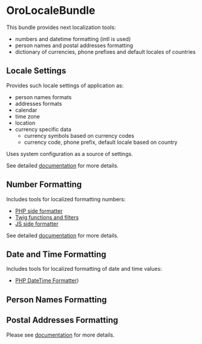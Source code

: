 OroLocaleBundle
===============

This bundle provides next localization tools:
- numbers and datetime formatting (intl is used)
- person names and postal addresses formatting
- dictionary of currencies, phone prefixes and default locales of countries

Locale Settings
---------------

Provides such locale settings of application as:

* person names formats
* addresses formats
* calendar
* time zone
* location
* currency specific data
  * currency symbols based on currency codes
  * currency code, phone prefix, default locale based on country

Uses system configuration as a source of settings.

See detailed [documentation](./Resources/doc/reference/locale-settings.md) for more details.

Number Formatting
-----------------

Includes tools for localized formatting numbers:
* [PHP side formatter](./Resources/doc/reference/number-formatting.md#php-number-formatter)
* [Twig functions and filters](./Resources/doc/reference/number-formatting.md#twig)
* [JS side formatter](./Resources/doc/reference/number-formatting.md#js)

See detailed [documentation](./Resources/doc/reference/number-formatting.md) for more details.

Date and Time Formatting
------------------------

Includes tools for localized formatting of date and time values:
* [PHP DateTime Formatter](./Resources/doc/reference/datetime-formatting.md#php-datetime-formatter))

Person Names Formatting
-----------------------

Postal Addresses Formatting
---------------------------

Please see [documentation](./Resources/doc/index.md) for more details.
